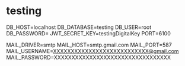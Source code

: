 # testing
DB_HOST=localhost
DB_DATABASE=testing
DB_USER=root
DB_PASSWORD=
JWT_SECRET_KEY=testingDigitalKey
PORT=6100

MAIL_DRIVER=smtp
MAIL_HOST=smtp.gmail.com
MAIL_PORT=587
MAIL_USERNAME=XXXXXXXXXXXXXXXXXXXXXXXXXXX@gmail.com
MAIL_PASSWORD=XXXXXXXXXXXXXXXXXXXXXXXXXXXXXXXXX
